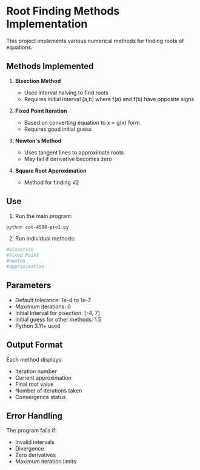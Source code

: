 
# Root Finding Methods Implementation

This project implements various numerical methods for finding roots of equations.

## Methods Implemented

1. **Bisection Method**
   - Uses interval halving to find roots
   - Requires initial interval [a,b] where f(a) and f(b) have opposite signs

2. **Fixed Point Iteration**
   - Based on converting equation to x = g(x) form
   - Requires good initial guess

3. **Newton's Method**
   - Uses tangent lines to approximate roots
   - May fail if derivative becomes zero

4. **Square Root Approximation**
   - Method for finding √2

## Use

1. Run the main program:
```bash
python cot-4500-pro1.py
```

2. Run individual methods:
```bash
#bisection   
#Fixed Point   
#newton  
#approximation     
```

## Parameters

- Default tolerance: 1e-4 to 1e-7
- Maximum iterations: 0
- Initial interval for bisection: [-4, 7]
- Initial guess for other methods: 1.5
- Python 3.11+ used

## Output Format

Each method displays:
- Iteration number
- Current approximation
- Final root value
- Number of iterations taken
- Convergence status

## Error Handling

The program fails if:
- Invalid intervals
- Divergence
- Zero derivatives
- Maximum iteration limits

